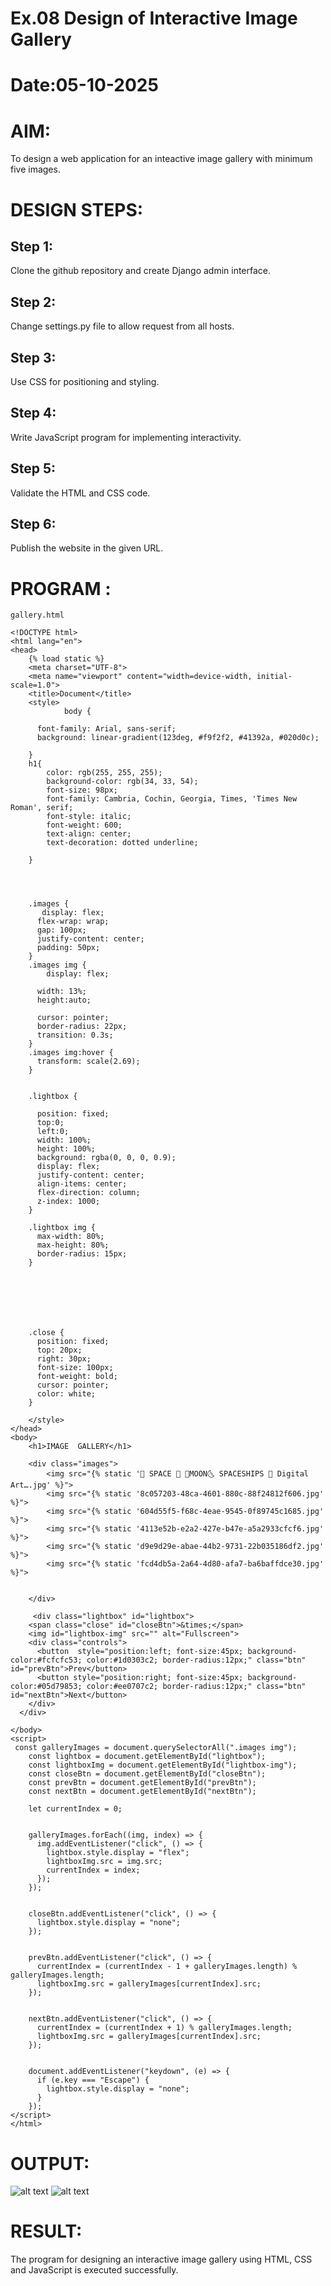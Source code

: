 # Ex.08 Design of Interactive Image Gallery
# Date:05-10-2025
# AIM:
To design a web application for an inteactive image gallery with minimum five images.

# DESIGN STEPS:
## Step 1:
Clone the github repository and create Django admin interface.

## Step 2:
Change settings.py file to allow request from all hosts.

## Step 3:
Use CSS for positioning and styling.

## Step 4:
Write JavaScript program for implementing interactivity.

## Step 5:
Validate the HTML and CSS code.

## Step 6:
Publish the website in the given URL.

# PROGRAM :
```
gallery.html

<!DOCTYPE html>
<html lang="en">
<head>
    {% load static %}
    <meta charset="UTF-8">
    <meta name="viewport" content="width=device-width, initial-scale=1.0">
    <title>Document</title>
    <style>
            body {
      
      font-family: Arial, sans-serif;
      background: linear-gradient(123deg, #f9f2f2, #41392a, #020d0c); 
      
    }
    h1{
        color: rgb(255, 255, 255);
        background-color: rgb(34, 33, 54);
        font-size: 98px;
        font-family: Cambria, Cochin, Georgia, Times, 'Times New Roman', serif;
        font-style: italic;
        font-weight: 600;
        text-align: center;
        text-decoration: dotted underline;

    }

   

    
    .images {
       display: flex;
      flex-wrap: wrap;
      gap: 100px;
      justify-content: center;
      padding: 50px;
    }
    .images img {
        display: flex;
        
      width: 13%;
      height:auto;
      
      cursor: pointer;
      border-radius: 22px;
      transition: 0.3s;
    }
    .images img:hover {
      transform: scale(2.69);
    }

    
    .lightbox {
      
      position: fixed;
      top:0;
      left:0;
      width: 100%; 
      height: 100%;
      background: rgba(0, 0, 0, 0.9);
      display: flex;
      justify-content: center;
      align-items: center;
      flex-direction: column;
      z-index: 1000;
    }

    .lightbox img {
      max-width: 80%;
      max-height: 80%;
      border-radius: 15px;
    }

    
    

    

    
    .close {
      position: fixed;
      top: 20px;
      right: 30px;
      font-size: 100px;
      font-weight: bold;
      cursor: pointer;
      color: white;
    }

    </style>
</head>
<body>
    <h1>IMAGE  GALLERY</h1>

    <div class="images">
        <img src="{% static '🌌 SPACE 🌌 🌛MOON🌜 SPACESHIPS 🚀 Digital Art….jpg' %}">
        <img src="{% static '8c057203-48ca-4601-880c-88f24812f606.jpg' %}">
        <img src="{% static '604d55f5-f68c-4eae-9545-0f89745c1685.jpg' %}">
        <img src="{% static '4113e52b-e2a2-427e-b47e-a5a2933cfcf6.jpg' %}">
        <img src="{% static 'd9e9d29e-abae-44b2-9731-22b035186df2.jpg' %}">
        <img src="{% static 'fcd4db5a-2a64-4d80-afa7-ba6baffdce30.jpg' %}">
        

    </div>
    
     <div class="lightbox" id="lightbox">
    <span class="close" id="closeBtn">&times;</span>
    <img id="lightbox-img" src="" alt="Fullscreen">
    <div class="controls">
      <button  style="position:left; font-size:45px; background-color:#fcfcfc53; color:#1d0303c2; border-radius:12px;" class="btn" id="prevBtn">Prev</button>
      <button style="position:right; font-size:45px; background-color:#05d79853; color:#ee0707c2; border-radius:12px;" class="btn" id="nextBtn">Next</button>
    </div>
  </div>

</body>
<script>
 const galleryImages = document.querySelectorAll(".images img");
    const lightbox = document.getElementById("lightbox");
    const lightboxImg = document.getElementById("lightbox-img");
    const closeBtn = document.getElementById("closeBtn");
    const prevBtn = document.getElementById("prevBtn");
    const nextBtn = document.getElementById("nextBtn");

    let currentIndex = 0;

    
    galleryImages.forEach((img, index) => {
      img.addEventListener("click", () => {
        lightbox.style.display = "flex";
        lightboxImg.src = img.src;
        currentIndex = index;
      });
    });

    
    closeBtn.addEventListener("click", () => {
      lightbox.style.display = "none";
    });

    
    prevBtn.addEventListener("click", () => {
      currentIndex = (currentIndex - 1 + galleryImages.length) % galleryImages.length;
      lightboxImg.src = galleryImages[currentIndex].src;
    });

    
    nextBtn.addEventListener("click", () => {
      currentIndex = (currentIndex + 1) % galleryImages.length;
      lightboxImg.src = galleryImages[currentIndex].src;
    });

    
    document.addEventListener("keydown", (e) => {
      if (e.key === "Escape") {
        lightbox.style.display = "none";
      }
    });
</script>
</html>
```
# OUTPUT:
![alt text](<Screenshot 2025-10-05 141719.png>)
![alt text](<Screenshot 2025-10-05 141730.png>)

# RESULT:
The program for designing an interactive image gallery using HTML, CSS and JavaScript is executed successfully.
